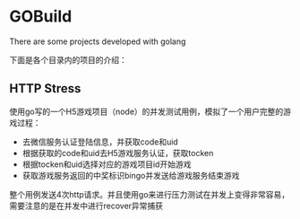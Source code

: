 # GOBuild
There are some projects developed with golang

下面是各个目录内的项目的介绍：

## HTTP Stress
使用go写的一个H5游戏项目（node）的并发测试用例，模拟了一个用户完整的游戏过程： 
- 去微信服务认证登陆信息，并获取code和uid
- 根据获取的code和uid去H5游戏服务认证，获取tocken
- 根据tocken和uid选择对应的游戏项目id开始游戏
- 获取游戏服务返回的中奖标识bingo并发送给游戏服务结束游戏

整个用例发送4次http请求。并且使用go来进行压力测试在并发上变得非常容易，需要注意的是在并发中进行recover异常捕获

